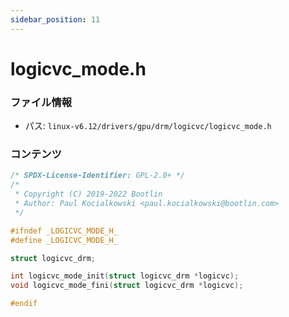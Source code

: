 ```yaml
---
sidebar_position: 11
---
```

# logicvc_mode.h

### ファイル情報

- パス: `linux-v6.12/drivers/gpu/drm/logicvc/logicvc_mode.h`

### コンテンツ

```h
/* SPDX-License-Identifier: GPL-2.0+ */
/*
 * Copyright (C) 2019-2022 Bootlin
 * Author: Paul Kocialkowski <paul.kocialkowski@bootlin.com>
 */

#ifndef _LOGICVC_MODE_H_
#define _LOGICVC_MODE_H_

struct logicvc_drm;

int logicvc_mode_init(struct logicvc_drm *logicvc);
void logicvc_mode_fini(struct logicvc_drm *logicvc);

#endif

```

